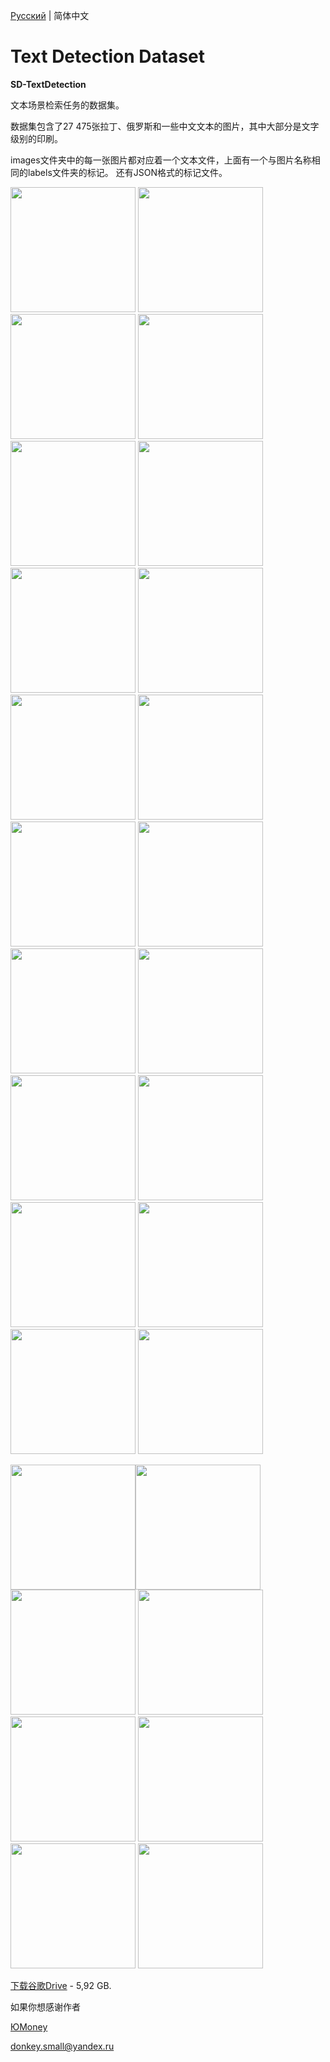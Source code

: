 <a href="https://github.com/DonkeySmall/TextDetectionDataset/blob/main/README.md">Русский</a> | 简体中文

# Text Detection Dataset

<b>SD-TextDetection</b>

文本场景检索任务的数据集。

数据集包含了27 475张拉丁、俄罗斯和一些中文文本的图片，其中大部分是文字级别的印刷。

images文件夹中的每一张图片都对应着一个文本文件，上面有一个与图片名称相同的labels文件夹的标记。
还有JSON格式的标记文件。


<img src="https://user-images.githubusercontent.com/66531939/219589676-8d031575-65b5-4ce6-b71a-8a17ede1a806.jpg" width="200" height="200"> <img src="https://user-images.githubusercontent.com/66531939/219589797-edb2a56b-1861-49d3-ab3c-a060c8ecc590.jpg" width="200" height="200">
<img src="https://user-images.githubusercontent.com/66531939/219590050-81a08444-ad37-4416-8555-dfed7cc82287.jpg" width="200" height="200">
<img src="https://user-images.githubusercontent.com/66531939/219590093-02a61f8f-30f0-4280-bbbd-7e4b4e3b1a3a.jpg" width="200" height="200">
<img src="https://user-images.githubusercontent.com/66531939/219590174-2aebfc5f-3522-41eb-a09d-2bc41d731c4b.jpg" width="200" height="200">
<img src="https://user-images.githubusercontent.com/66531939/219590197-dd34d047-ab55-4eee-bc88-845729be58cc.jpg" width="200" height="200">
<img src="https://user-images.githubusercontent.com/66531939/219590247-78e73e33-7596-4066-8193-686a14209f4a.jpg" width="200" height="200">
<img src="https://user-images.githubusercontent.com/66531939/219590374-210c7abd-8e81-42eb-bc4f-99cca107f713.jpg" width="200" height="200">
<img src="https://user-images.githubusercontent.com/66531939/219590442-3f6afe0f-1fea-4c56-a12d-b74cdba3a957.jpg" width="200" height="200">
<img src="https://user-images.githubusercontent.com/66531939/219590666-05d13c17-2fb6-4d89-9cbb-08ea55a439c9.jpg" width="200" height="200">
<img src="https://user-images.githubusercontent.com/66531939/219590841-c82b32af-0f8f-4fea-b9d8-bef5d720cbcd.jpg" width="200" height="200">
<img src="https://user-images.githubusercontent.com/66531939/219932933-52e8be3d-cd04-4826-abc4-52d88c350b2d.jpg" width="200" height="200">
<img src="https://user-images.githubusercontent.com/66531939/219933017-44ba54f0-4639-48c3-91d6-e9cadb77836d.jpg" width="200" height="200">
<img src="https://user-images.githubusercontent.com/66531939/219933018-2d684f2b-b129-432f-aa2e-c25b573e86b8.jpg" width="200" height="200">
<img src="https://user-images.githubusercontent.com/66531939/219933019-e999af31-7512-45f4-9c64-3fff0da0fd4e.jpg" width="200" height="200">
<img src="https://user-images.githubusercontent.com/66531939/219933020-460d3694-0989-48ad-b5b5-d6cbdce47a9d.jpg" width="200" height="200">
<img src="https://user-images.githubusercontent.com/66531939/220335509-03b6b51a-c0e0-4bfa-8022-3eb8db553155.jpg" width="200" height="200">
<img src="https://user-images.githubusercontent.com/66531939/220335515-c8858944-d799-4a00-a724-49bd002a574b.jpg" width="200" height="200">
<img src="https://user-images.githubusercontent.com/66531939/220335517-3a4d88fc-3332-49a6-89e9-708f6c7ca426.jpg" width="200" height="200">
<img src="https://user-images.githubusercontent.com/66531939/220335519-e6b2a98b-ccd3-40ff-9d3b-26a000993c1b.jpg" width="200" height="200">

<img src="https://user-images.githubusercontent.com/66531939/222364629-f1b68f1f-9f06-44f8-adb6-8b1cea45da6e.jpg" width="200" height="200"><img src="https://user-images.githubusercontent.com/66531939/222364633-be54c7c4-0716-4e67-884a-10deb43a9d2d.jpg" width="200" height="200">
<img src="https://user-images.githubusercontent.com/66531939/222364636-1d16fc08-6504-4824-af85-8c4f2652e773.jpg" width="200" height="200">
<img src="https://user-images.githubusercontent.com/66531939/222364638-912a3c9b-3f00-4b96-ac93-c4b560df0590.jpg" width="200" height="200">
<img src="https://user-images.githubusercontent.com/66531939/222364642-90506737-1b79-4d04-92e1-5307494fb02f.jpg" width="200" height="200">
<img src="https://user-images.githubusercontent.com/66531939/222364646-b1cb0044-c492-4a63-a249-5192128fa0ad.jpg" width="200" height="200">
<img src="https://user-images.githubusercontent.com/66531939/222365353-04e98fd8-7338-4a5b-88f0-3e3b0fbd9bd4.jpg" width="200" height="200">
<img src="https://user-images.githubusercontent.com/66531939/222365358-70140c45-f538-47f5-989d-da703632344c.jpg" width="200" height="200">


<a href="https://drive.google.com/file/d/1TR-kmQH47u0WO91mwf3OhE5Ldpnmetjj/view?usp=share_link">下载谷歌Drive</a> - 5,92 GB.

如果你想感谢作者

<a href="https://yoomoney.ru/to/4100118123680098">ЮMoney</a>

donkey.small@yandex.ru
